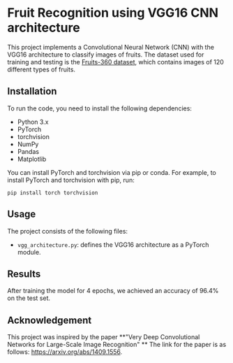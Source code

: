 # Fruit Recognition using VGG16 CNN architecture

This project implements a Convolutional Neural Network (CNN) with the VGG16 architecture to classify images of fruits. The dataset used for training and testing is the [Fruits-360 dataset](https://www.kaggle.com/moltean/fruits), which contains images of 120 different types of fruits.

## Installation

To run the code, you need to install the following dependencies:

- Python 3.x
- PyTorch
- torchvision
- NumPy
- Pandas
- Matplotlib

You can install PyTorch and torchvision via pip or conda. For example, to install PyTorch and torchvision with pip, run:

```
pip install torch torchvision
```

## Usage

The project consists of the following files:

- `vgg_architecture.py`: defines the VGG16 architecture as a PyTorch module.

## Results

After training the model for 4 epochs, we achieved an accuracy of 96.4% on the test set.

## Acknowledgement

This project was inspired by the paper **"Very Deep Convolutional Networks for Large-Scale Image Recognition" **
The link for the paper is as follows: https://arxiv.org/abs/1409.1556.
